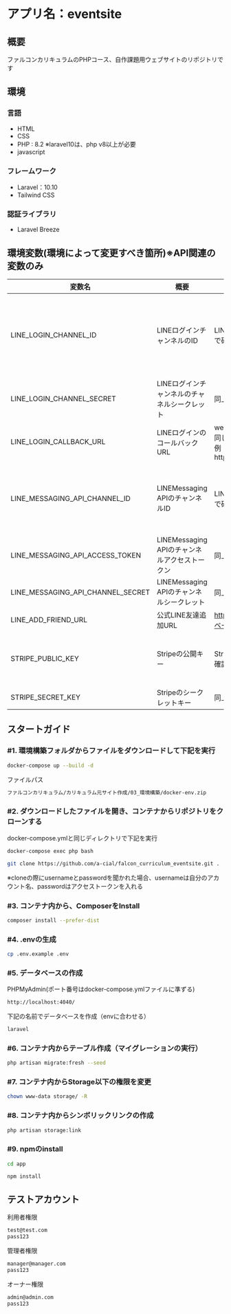 # アプリ名：eventsite

## 概要
ファルコンカリキュラムのPHPコース、自作課題用ウェブサイトのリポジトリです

## 環境
### 言語
* HTML
* CSS
* PHP : 8.2 ※laravel10は、php v8以上が必要
* javascript
### フレームワーク
* Laravel：10.10
* Tailwind CSS
### 認証ライブラリ
* Laravel Breeze
## 環境変数(環境によって変更すべき箇所)※API関連の変数のみ
| 変数名                            | 概要                                          | 内容                                                                                      | 備考                                                              | 
| --------------------------------- | --------------------------------------------- | ----------------------------------------------------------------------------------------- | ----------------------------------------------------------------- | 
| LINE_LOGIN_CHANNEL_ID             | LINEログインチャンネルのID                    | LINED Developerコンソールで確認した値をコピぺ                                             | LINEのDeveloperコンソールで作成した、LINEログインチャンネルのもの | 
| LINE_LOGIN_CHANNEL_SECRET         | LINEログインチャンネルのチャネルシークレット  | 同上                                                                                      | 同上                                                              | 
| LINE_LOGIN_CALLBACK_URL           | LINEログインのコールバックURL                 | web.phpで設定したルートと同じものをコンソールで設定<br>例：http://localhost/line/callback | 同上                                                              | 
| LINE_MESSAGING_API_CHANNEL_ID     | LINEMessaging APIのチャンネルID               | LINED Developerコンソールで確認した値をコピぺ                                             | LINEのDeveloperコンソールで作成した、LINE Messaging APIのもの     | 
| LINE_MESSAGING_API_ACCESS_TOKEN   | LINEMessaging APIのチャンネルアクセストークン | 同上                                                                                      | 同上                                                              | 
| LINE_MESSAGING_API_CHANNEL_SECRET | LINEMessaging APIのチャンネルシークレット     | 同上                                                                                      | 同上                                                              | 
| LINE_ADD_FRIEND_URL              | 公式LINE友達追加URL                           | https://line.me/R/ti/p/{botのベーシックID}                                                | 同上                                                              | 
| STRIPE_PUBLIC_KEY                 | Stripeの公開キー                              | Stripeログインし、APIキーで確認した値                                                     | Stripeアカウントログインし、開発者のAPIキーのもの                 | 
| STRIPE_SECRET_KEY                 | Stripeのシークレットキー                      | 同上                                                                                      | 同上                                                              | 

## スタートガイド
### #1. 環境構築フォルダからファイルをダウンロードして下記を実行

```bash
docker-compose up --build -d
```
ファイルパス
```bash
ファルコンカリキュラム/カリキュラム元サイト作成/03_環境構築/docker-env.zip
```

### #2. ダウンロードしたファイルを開き、コンテナからリポジトリをクローンする

docker-compose.ymlと同じディレクトリで下記を実行
```bash
docker-compose exec php bash
```
```bash
git clone https://github.com/a-cial/falcon_curriculum_eventsite.git .
```
※cloneの際にusernameとpasswordを聞かれた場合、usernameは自分のアカウント名、passwordはアクセストークンを入れる

### #3. コンテナ内から、ComposerをInstall

```bash
composer install --prefer-dist
```

### #4. .envの生成

```bash
cp .env.example .env
```

### #5. データベースの作成
PHPMyAdmin(ポート番号はdocker-compose.ymlファイルに準ずる)
```bash
http://localhost:4040/
```
下記の名前でデータベースを作成（envに合わせる）
```bash
laravel
```

### #6. コンテナ内からテーブル作成（マイグレーションの実行）

```bash
php artisan migrate:fresh --seed
```

### #7. コンテナ内からStorage以下の権限を変更

```bash
chown www-data storage/ -R
```

### #8. コンテナ内からシンボリックリンクの作成

```bash
php artisan storage:link
```

### #9. npmのinstall

```bash
cd app
```
```bash
npm install
```

## テストアカウント
利用者権限
```bash
test@test.com
pass123
```
管理者権限
```bash
manager@manager.com
pass123
```
オーナー権限
```bash
admin@admin.com
pass123
```